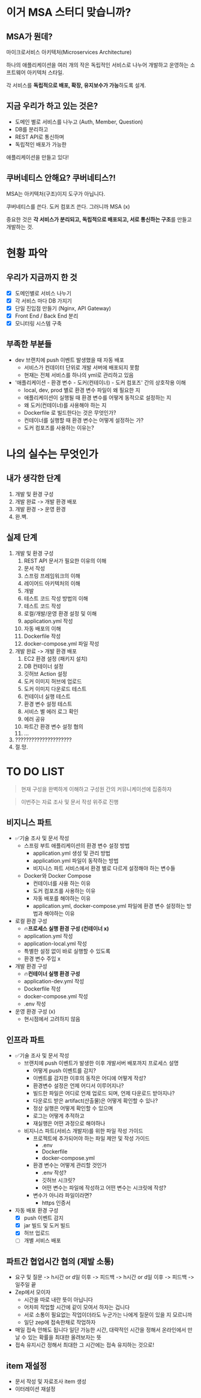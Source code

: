 # 이거 MSA 스터디 맞습니까?

## MSA가 뭔데?

마이크로서비스 아키텍처(Microservices Architecture)

하나의 애플리케이션을 여러 개의 작은 독립적인 서비스로 나누어 개발하고 운영하는 소프트웨어 아키텍처 스타일.

각 서비스를 **독립적으로 배포, 확장, 유지보수가 가능**하도록 설계.

## 지금 우리가 하고 있는 것은?

- 도메인 별로 서비스를 나누고 (Auth, Member, Question)
- DB를 분리하고
- REST API로 통신하며
- 독립적인 배포가 가능한

애플리케이션을 만들고 있다!

## 쿠버네티스 안해요? 쿠버네티스?!

MSA는 아키텍처(구조)이지 도구가 아닙니다.

쿠버네티스를 쓴다. 도커 컴포즈 쓴다. 그러니까 MSA (x)

중요한 것은 **각 서비스가 분리되고, 독립적으로 배포되고, 서로 통신하는 구조**를 만들고 개발하는 것.

# 현황 파악

## 우리가 지금까지 한 것

- [x] 도메인별로 서비스 나누기
- [x] 각 서비스 마다 DB 가지기
- [x] 단일 진입점 만들기 (Nginx, API Gateway)
- [x] Front End / Back End 분리
- [x] 모니터링 시스템 구축

## 부족한 부분들

- dev 브랜치에 push 이벤트 발생했을 때 자동 배포
    - 서비스가 컨데이터 단위로 개발 서버에 배포되지 못함
    - 현재는 전체 서비스를 하나의 yml로 관리하고 있음
- '애플리케이션 - 환경 변수 - 도커(컨테이너) - 도커 컴포즈' 간의 상호작용 이해
    - local, dev, prod 별로 환경 변수 파일이 왜 필요한 지
    - 애플리케이션이 실행될 때 환경 변수를 어떻게 동적으로 설정하는 지
    - 왜 도커(컨테이너)를 사용해야 하는 지
    - Dockerfile 로 빌드한다는 것은 무엇인가?
    - 컨테이너를 실행할 때 환경 변수는 어떻게 설정하는 가?
    - 도커 컴포즈를 사용하는 이유는?

# 나의 실수는 무엇인가

## 내가 생각한 단계

1. 개발 및 환경 구성
2. 개발 완료 -> 개발 환경 배포
3. 개발 환경 -> 운영 환경
4. 완.벽.

## 실제 단계

1. 개발 및 환경 구성
    1. REST API 문서가 필요한 이유의 이해
    2. 문서 작성
    3. 스프링 프레임워크의 이해
    4. 레이어드 아키텍처의 이해
    5. 개발
    6. 테스트 코드 작성 방법의 이해
    7. 테스트 코드 작성
    8. 로컬/개발/운영 환경 설정 및 이해
    9. application.yml 작성
    10. 자동 배포의 이해
    11. Dockerfile 작성
    12. docker-compose.yml 파일 작성
2. 개발 완료 -> 개발 환경 배포
    1. EC2 환경 설정 (패키지 설치)
    2. DB 컨테이너 설정
    3. 깃허브 Action 설정
    4. 도커 이미지 허브에 업로드
    5. 도커 이미지 다운로드 테스트
    6. 컨테이너 실행 테스트
    7. 환경 변수 설정 테스트
    8. 서비스 별 에러 로그 확인
    9. 에러 공유
    10. 파트간 환경 변수 설정 협의
    11. ...
3. ?????????????????????
4. 절.망.

# TO DO LIST

> 현재 구성을 완벽하게 이해하고 구성원 간의 커뮤니케이션에 집중하자

> 이번주는 자료 조사 및 문서 작성 위주로 진행

## 비지니스 파트

- ✅기술 조사 및 문서 작성
    - 스프링 부트 애플리케이션의 환경 변수 설정 방법
        - application.yml 생성 및 관리 방법
        - application.yml 파일이 동작하는 방법
        - 비지니스 파트 서비스에서 환경 별로 다르게 설정해야 하는 변수들
    - Docker와 Docker Compose
        - 컨테이너를 사용 하는 이유
        - 도커 컴포즈를 사용하는 이유
        - 자동 배포를 해야하는 이유
        - application.yml, docker-compose.yml 파일에 환경 변수 설정하는 방법과 해야하는 이유
- 로컬 환경 구성
    - 🔥**프로세스 실행 환경 구성 (컨테이너 x)**
    - application.yml 작성
    - application-local.yml 작성
    - 특별한 설정 없이 바로 실행할 수 있도록
    - 환경 변수 주입 x
- 개발 환경 구성
    - 🔥**컨테이너 실행 환경 구성**
    - application-dev.yml 작성
    - Dockerfile 작성
    - docker-compose.yml 작성
    - .env 작성
- 운영 환경 구성 (x)
    - 현시점에서 고려하지 않음

## 인프라 파트

- ✅기술 조사 및 문서 작성
    - 브랜치에 push 이벤트가 발생한 이후 개발서버 배포까지 프로세스 설명
        - 어떻게 push 이벤트를 감지?
        - 이벤트를 감지한 이후의 동작은 어디에 어떻게 작성?
        - 환경변수 설정은 언제 어디서 이루어지나?
        - 빌드한 파일은 어디로 언제 업로드 되며, 언제 다운로드 받아지나?
        - 다운로드 받은 artifact(산출물)은 어떻게 확인할 수 있나?
        - 정상 실행은 어떻게 확인할 수 있으며
        - 로그는 어떻게 추적하고
        - 재실행은 어떤 과정으로 해야하나
    - 비지니스 파트(서비스 개발자)를 위한 파일 작성 가이드
        - 프로젝트에 추가되어야 하는 파일 제안 및 작성 가이드
            - .env
            - Dockerfile
            - docker-compose.yml
        - 환경 변수는 어떻게 관리할 것인가
            - .env 작성?
            - 깃허브 시크릿?
            - 어떤 변수는 파일에 작성하고 어떤 변수는 시크릿에 작성?
        - 변수가 아니라 파일이라면?
            - https 인증서
- 자동 배포 환경 구성
    - [x] push 이벤트 감지
    - [x] jar 빌드 및 도커 빌드
    - [x] 허브 업로드
    - [ ] 개별 서비스 배포

## 파트간 협업시간 협의 (제발 소통)

- 요구 및 질문 -> h시간 or d일 이후 -> 피드백 -> h시간 or d일 이후 -> 피드백 -> 일주일 끝
- Zep에서 모이자
  - 시간을 따로 내란 뜻이 아닙니다
  - 어차피 작업할 시간에 같이 모여서 하자는 겁니다
  - 서로 소통이 필요없는 작업이더라도 누군가는 나에게 질문이 있을 지 모르니까
  - 일단 zep에 접속한채로 작업하자
- 매일 접속 안해도 됩니다 일단 가능한 시간, 대략적인 시간을 정해서 온라인에서 만날 수 있는 확률을 최대한 올려보자는 뜻
- 접속 유지시간 정해서 최대한 그 시간에는 접속 유지하는 것으로!

## item 재설정

- 문서 작성 및 자료조사 item 생성
- 이터레이션 재설정